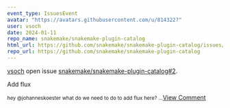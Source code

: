 ```yaml
---
event_type: IssuesEvent
avatar: "https://avatars.githubusercontent.com/u/814322?"
user: vsoch
date: 2024-01-11
repo_name: snakemake/snakemake-plugin-catalog
html_url: https://github.com/snakemake/snakemake-plugin-catalog/issues/2
repo_url: https://github.com/snakemake/snakemake-plugin-catalog
---
```


<a href='https://github.com/vsoch' target='_blank'>vsoch</a> open issue <a href='https://github.com/snakemake/snakemake-plugin-catalog/issues/2' target='_blank'>snakemake/snakemake-plugin-catalog#2</a>.

<p>Add flux</p><small>hey @johanneskoester what do we need to do to add flux here?...</small><a href='https://github.com/snakemake/snakemake-plugin-catalog/issues/2' target='_blank'>View Comment</a>